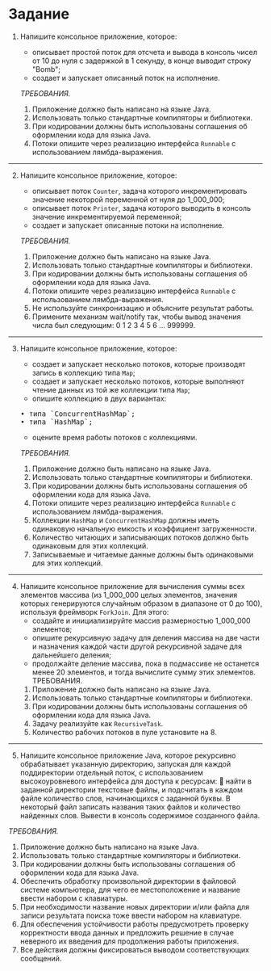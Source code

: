 # Задание

1. Напишите консольное приложение, которое:
   - описывает простой поток для отсчета и вывода в консоль чисел от 10 до
   нуля с задержкой в 1 секунду, в конце выводит строку "Bomb";
   - создает и запускает описанный поток на исполнение.
   
   _ТРЕБОВАНИЯ._
   1. Приложение должно быть написано на языке Java.
   2. Использовать только стандартные компиляторы и библиотеки.
   3. При кодировании должны быть использованы соглашения об
   оформлении кода для языка Java.
   4. Потоки опишите через реализацию интерфейса `Runnable` с
   использованием лямбда-выражения.

***
2. Напишите консольное приложение, которое:
   - описывает поток `Counter`, задача которого инкрементировать значение
   некоторой переменной от нуля до 1_000_000;
   - описывает поток `Printer`, задача которого выводить в консоль значение
   инкрементируемой переменной;
   - создает и запускает описанные потоки на исполнение.
   
   _ТРЕБОВАНИЯ._
   1. Приложение должно быть написано на языке Java.
   2. Использовать только стандартные компиляторы и библиотеки.
   3. При кодировании должны быть использованы соглашения об
   оформлении кода для языка Java.
   4. Потоки опишите через реализацию интерфейса `Runnable` с
   использованием лямбда-выражения.
   5. Не используйте синхронизацию и объясните результат работы.
   6. Примените механизм wait/notify так, чтобы вывод значения числа был
   следующим: 0 1 2 3 4 5 6 ... 999999.
   
***
3. Напишите консольное приложение, которое:
   - создает и запускает несколько потоков, которые производят запись в
   коллекцию типа `Map`;
   - создает и запускает несколько потоков, которые выполняют чтение
   данных из той же коллекции типа `Map`;
   - опишите коллекцию в двух вариантах:
   <pre>• типа `ConcurrentHashMap`;
   • типа `HashMap`;</pre>
   - оцените время работы потоков с коллекциями. 
   
   _ТРЕБОВАНИЯ._
   1. Приложение должно быть написано на языке Java.
   2. Использовать только стандартные компиляторы и библиотеки.
   3. При кодировании должны быть использованы соглашения об
   оформлении кода для языка Java.
   4. Потоки опишите через реализацию интерфейса `Runnable` с
   использованием лямбда-выражения.
   5. Коллекции `HashMap` и `ConcurrentHashMap` должны иметь
   одинаковую начальную емкость и коэффициент загруженности.
   6. Количество читающих и записывающих потоков должно быть
   одинаковым для этих коллекций.
   7. Записываемые и читаемые данные должны быть одинаковыми для этих
   коллекций.

  
***
4. Напишите консольное приложение для вычисления суммы всех
   элементов массива (из 1_000_000 целых элементов, значения которых
   генерируются случайным образом в диапазоне от 0 до 100), используя
   фреймворк `ForkJoin`. Для этого:
   - создайте и инициализируйте массив размерностью 1_000_000
   элементов;
   - опишите рекурсивную задачу для деления массива на две части и
   назначения каждой части другой рекурсивной задаче для дальнейшего
   деления;
   - продолжайте деление массива, пока в подмассиве не останется менее
   20 элементов, и тогда вычислите сумму этих элементов.
   ТРЕБОВАНИЯ.
   1. Приложение должно быть написано на языке Java.
   2. Использовать только стандартные компиляторы и библиотеки.
   3. При кодировании должны быть использованы соглашения об
   оформлении кода для языка Java.
   4. Задачу реализуйте как `RecursiveTask`.
   5. Количество рабочих потоков в пуле установите на 8.
   
***
5. Напишите консольное приложение Java, которое рекурсивно
  обрабатывает указанную директорию, запуская для каждой поддиректории
  отдельный поток, с использованием высокоуровневого интерфейса для
  доступа к ресурсам:
   найти в заданной директории текстовые файлы, и подсчитать в
  каждом файле количество слов, начинающихся с заданной буквы. В
  некоторый файл записать названия таких файлов и количество
  найденных слов. Вывести в консоль содержимое созданного файла.
  
  _ТРЕБОВАНИЯ._
  1. Приложение должно быть написано на языке Java.
  2. Использовать только стандартные компиляторы и библиотеки.
  3. При кодировании должны быть использованы соглашения об
  оформлении кода для языка Java.
  4. Обеспечить обработку произвольной директории в файловой системе
  компьютера, для чего ее местоположение и название ввести набором с
  клавиатуры.
  5. При необходимости название новых директории и/или файла для
  записи результата поиска тоже ввести набором на клавиатуре.
  6. Для обеспечения устойчивости работы предусмотреть проверку
  корректности ввода данных и предложить решение в случае неверного
  их введения для продолжения работы приложения.
  7. Все действия должны фиксироваться выводом соответствующих
  сообщений.
